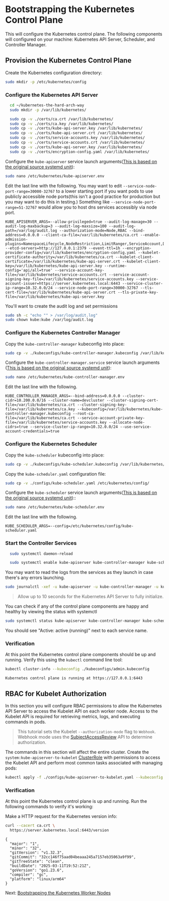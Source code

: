 # Bootstrapping the Kubernetes Control Plane

This will configure the Kubernetes control plane. The following components will configured on your machine: Kubernetes API Server, Scheduler, and Controller Manager.

## Provision the Kubernetes Control Plane

Create the Kubernetes configuration directory:

```bash
sudo mkdir -p /etc/kubernetes/config
```

### Configure the Kubernetes API Server

```bash
  cd ~/kubernetes-the-hard-arch-way
  sudo mkdir -p /var/lib/kubernetes/

  sudo cp -v ./certs/ca.crt /var/lib/kubernetes/
  sudo cp -v ./certs/ca.key /var/lib/kubernetes/
  sudo cp -v ./certs/kube-api-server.key /var/lib/kubernetes/
  sudo cp -v ./certs/kube-api-server.crt /var/lib/kubernetes/
  sudo cp -v ./certs/service-accounts.key /var/lib/kubernetes/
  sudo cp -v ./certs/service-accounts.crt /var/lib/kubernetes/
  sudo cp -v ./certs/kube-api-server.key /var/lib/kubernetes/
  sudo cp -v ./certs/encryption-config.yaml /var/lib/kubernetes/

```

Configure the `kube-apiserver` service launch arguments([This is based on the original source systemd unit](https://github.com/kelseyhightower/kubernetes-the-hard-way/blob/master/units/kube-apiserver.service)):

```bash
sudo nano /etc/kubernetes/kube-apiserver.env

```
Edit the last line with the following. You may want to edit `--service-node-port-range=30000-32767` to a lower starting port if you want pods to use publicly accessible node ports(this isn't a good practice for production but you may want to do this in testing.) Something like `--service-node-port-range=51-32767` would allow you to host dns services accessibly via node port.
```text
KUBE_APISERVER_ARGS=--allow-privileged=true --audit-log-maxage=30 --audit-log-maxbackup=3 --audit-log-maxsize=100 --audit-log-path=/var/log/audit.log --authorization-mode=Node,RBAC --bind-address=0.0.0.0 --client-ca-file=/var/lib/kubernetes/ca.crt --enable-admission-plugins=NamespaceLifecycle,NodeRestriction,LimitRanger,ServiceAccount,DefaultStorageClass,ResourceQuota --etcd-servers=http://127.0.0.1:2379 --event-ttl=1h --encryption-provider-config=/var/lib/kubernetes/encryption-config.yaml --kubelet-certificate-authority=/var/lib/kubernetes/ca.crt --kubelet-client-certificate=/var/lib/kubernetes/kube-api-server.crt --kubelet-client-key=/var/lib/kubernetes/kube-api-server.key --runtime-config='api/all=true' --service-account-key-file=/var/lib/kubernetes/service-accounts.crt --service-account-signing-key-file=/var/lib/kubernetes/service-accounts.key --service-account-issuer=https://server.kubernetes.local:6443 --service-cluster-ip-range=10.32.0.0/24 --service-node-port-range=30000-32767 --tls-cert-file=/var/lib/kubernetes/kube-api-server.crt --tls-private-key-file=/var/lib/kubernetes/kube-api-server.key

```
You'll want to create the audit log and set permissions

```bash
sudo sh -c "echo "" > /var/log/audit.log"
sudo chown kube:kube /var/log/audit.log
```
### Configure the Kubernetes Controller Manager

Copy the `kube-controller-manager` kubeconfig into place:

```bash
sudo cp -v ./kubeconfigs/kube-controller-manager.kubeconfig /var/lib/kubernetes/
```

Configure the `kube-controller-manager.service` service launch arguments ([This is based on the original source systemd unit](https://github.com/kelseyhightower/kubernetes-the-hard-way/blob/master/units/kube-controller-manager.service)):

```bash
sudo nano /etc/kubernetes/kube-controller-manager.env

```
Edit the last line with the following.
```text
KUBE_CONTROLLER_MANAGER_ARGS=--bind-address=0.0.0.0 --cluster-cidr=10.200.0.0/16 --cluster-name=devcluster --cluster-signing-cert-file=/var/lib/kubernetes/ca.crt --cluster-signing-key-file=/var/lib/kubernetes/ca.key --kubeconfig=/var/lib/kubernetes/kube-controller-manager.kubeconfig --root-ca-file=/var/lib/kubernetes/ca.crt --service-account-private-key-file=/var/lib/kubernetes/service-accounts.key --allocate-node-cidrs=true --service-cluster-ip-range=10.32.0.0/24 --use-service-account-credentials=true
```

### Configure the Kubernetes Scheduler

Copy the `kube-scheduler` kubeconfig into place:

```bash
sudo cp -v ./kubeconfigs/kube-scheduler.kubeconfig /var/lib/kubernetes/
```

Copy the `kube-scheduler.yaml` configuration file:

```bash
sudo cp -v ./configs/kube-scheduler.yaml /etc/kubernetes/config/
```

Configure the `kube-scheduler` service launch arguments([This is based on the original source systemd unit](https://github.com/kelseyhightower/kubernetes-the-hard-way/blob/master/units/kube-controller-manager.service))::

```bash
sudo nano /etc/kubernetes/kube-scheduler.env
```
Edit the last line with the following.
```text
KUBE_SCHEDULER_ARGS=--config=/etc/kubernetes/config/kube-scheduler.yaml      

```

### Start the Controller Services

```bash
  sudo systemctl daemon-reload

  sudo systemctl enable kube-apiserver kube-controller-manager kube-scheduler --now
```
You may want to read the logs from the services as they launch in case there's any errors launching. 
```bash
sudo journalctl -xef -u kube-apiserver -u kube-controller-manager -u kube-scheduler -u etcd
```
> Allow up to 10 seconds for the Kubernetes API Server to fully initialize.

You can check if any of the control plane components are happy and healthy by viewing the status with systemctl

```bash
sudo systemctl status kube-apiserver kube-controller-manager kube-scheduler
```
You should see "Active: active (running)" next to each service name.

### Verification

At this point the Kubernetes control plane components should be up and running. Verify this using the `kubectl` command line tool:

```bash
kubectl cluster-info --kubeconfig ./kubeconfigs/admin.kubeconfig
```

```text
Kubernetes control plane is running at https://127.0.0.1:6443
```

## RBAC for Kubelet Authorization

In this section you will configure RBAC permissions to allow the Kubernetes API Server to access the Kubelet API on each worker node. Access to the Kubelet API is required for retrieving metrics, logs, and executing commands in pods.

> This tutorial sets the Kubelet `--authorization-mode` flag to `Webhook`. Webhook mode uses the [SubjectAccessReview](https://kubernetes.io/docs/reference/access-authn-authz/authorization/#checking-api-access) API to determine authorization.

The commands in this section will affect the entire cluster.
Create the `system:kube-apiserver-to-kubelet` [ClusterRole](https://kubernetes.io/docs/reference/access-authn-authz/rbac/#role-and-clusterrole) with permissions to access the Kubelet API and perform most common tasks associated with managing pods:

```bash
kubectl apply -f ./configs/kube-apiserver-to-kubelet.yaml --kubeconfig ./kubeconfigs/admin.kubeconfig
```

### Verification

At this point the Kubernetes control plane is up and running. Run the following commands to verify it's working:

Make a HTTP request for the Kubernetes version info:

```bash
curl --cacert ca.crt \
  https://server.kubernetes.local:6443/version
```

```text
{
  "major": "1",
  "minor": "32",
  "gitVersion": "v1.32.3",
  "gitCommit": "32cc146f75aad04beaaa245a7157eb35063a9f99",
  "gitTreeState": "clean",
  "buildDate": "2025-03-11T19:52:21Z",
  "goVersion": "go1.23.6",
  "compiler": "gc",
  "platform": "linux/arm64"
}
```

Next: [Bootstrapping the Kubernetes Worker Nodes](09-bootstrapping-kubernetes-workers.md)
